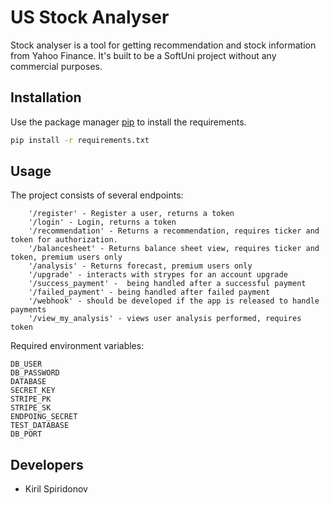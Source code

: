 # US Stock Analyser

Stock analyser is a tool for getting recommendation and stock information from Yahoo Finance. It's built to be a SoftUni
project without any commercial purposes.

## Installation

Use the package manager [pip](https://pip.pypa.io/en/stable/) to install the requirements.

```bash
pip install -r requirements.txt
```

## Usage

The project consists of several endpoints:
```
    '/register' - Register a user, returns a token
    '/login' - Login, returns a token
    '/recommendation' - Returns a recommendation, requires ticker and token for authorization.
    '/balancesheet' - Returns balance sheet view, requires ticker and token, premium users only
    '/analysis' - Returns forecast, premium users only
    '/upgrade' - interacts with strypes for an account upgrade
    '/success_payment' -  being handled after a successful payment
    '/failed_payment' - being handled after failed payment
    '/webhook' - should be developed if the app is released to handle payments
    '/view_my_analysis' - views user analysis performed, requires token
```

Required environment variables:

```
DB_USER
DB_PASSWORD
DATABASE
SECRET_KEY
STRIPE_PK
STRIPE_SK
ENDPOING_SECRET
TEST_DATABASE
DB_PORT
```

## Developers
* Kiril Spiridonov